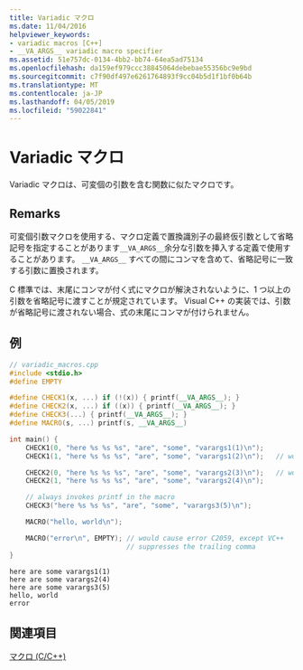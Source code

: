 ```yaml
---
title: Variadic マクロ
ms.date: 11/04/2016
helpviewer_keywords:
- variadic macros [C++]
- __VA_ARGS__ variadic macro specifier
ms.assetid: 51e757dc-0134-4bb2-bb74-64ea5ad75134
ms.openlocfilehash: da159ef979ccc38845064debebae55356bc9e9bd
ms.sourcegitcommit: c7f90df497e6261764893f9cc04b5d1f1bf0b64b
ms.translationtype: MT
ms.contentlocale: ja-JP
ms.lasthandoff: 04/05/2019
ms.locfileid: "59022841"
---
```

# <a name="variadic-macros"></a>Variadic マクロ

Variadic マクロは、可変個の引数を含む関数に似たマクロです。

## <a name="remarks"></a>Remarks

可変個引数マクロを使用する、マクロ定義で置換識別子の最終仮引数として省略記号を指定することがあります`__VA_ARGS__`余分な引数を挿入する定義で使用することがあります。  `__VA_ARGS__` すべての間にコンマを含めて、省略記号に一致する引数に置換されます。

C 標準では、末尾にコンマが付く式にマクロが解決されないように、1 つ以上の引数を省略記号に渡すことが規定されています。  Visual C++ の実装では、引数が省略記号に渡されない場合、式の末尾にコンマが付けられません。

## <a name="example"></a>例

```cpp
// variadic_macros.cpp
#include <stdio.h>
#define EMPTY

#define CHECK1(x, ...) if (!(x)) { printf(__VA_ARGS__); }
#define CHECK2(x, ...) if ((x)) { printf(__VA_ARGS__); }
#define CHECK3(...) { printf(__VA_ARGS__); }
#define MACRO(s, ...) printf(s, __VA_ARGS__)

int main() {
    CHECK1(0, "here %s %s %s", "are", "some", "varargs1(1)\n");
    CHECK1(1, "here %s %s %s", "are", "some", "varargs1(2)\n");   // won't print

    CHECK2(0, "here %s %s %s", "are", "some", "varargs2(3)\n");   // won't print
    CHECK2(1, "here %s %s %s", "are", "some", "varargs2(4)\n");

    // always invokes printf in the macro
    CHECK3("here %s %s %s", "are", "some", "varargs3(5)\n");

    MACRO("hello, world\n");

    MACRO("error\n", EMPTY); // would cause error C2059, except VC++
                             // suppresses the trailing comma
}
```

```Output
here are some varargs1(1)
here are some varargs2(4)
here are some varargs3(5)
hello, world
error
```

## <a name="see-also"></a>関連項目

[マクロ (C/C++)](../preprocessor/macros-c-cpp.md)